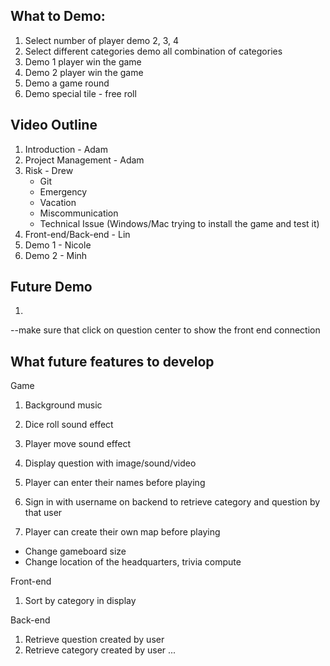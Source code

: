 ## What to Demo:
1. Select number of player
 demo 2, 3, 4
2. Select different categories
 demo all combination of categories
3. Demo 1 player win the game
4. Demo 2 player win the game
5. Demo a game round
6. Demo special tile - free roll

## Video Outline
1. Introduction - Adam
2. Project Management - Adam
3. Risk - Drew
    - Git
    - Emergency
    - Vacation
    - Miscommunication
    - Technical Issue (Windows/Mac trying to install the game and test it)
4. Front-end/Back-end - Lin
5. Demo 1 - Nicole
6. Demo 2 - Minh

## Future Demo
1.
 
--make sure that click on question center to show 
the front end connection 
## What future features to develop
Game
1. Background music
2. Dice roll sound effect
3. Player move sound effect
4. Display question with image/sound/video
5. Player can enter their names before playing

6. Sign in with username on backend to retrieve category and question by that user

7. Player can create their own map before playing
 - Change gameboard size
 - Change location of the headquarters, trivia compute
 
Front-end
1. Sort by category in display

Back-end
1. Retrieve question created by user
2. Retrieve category created by user
...